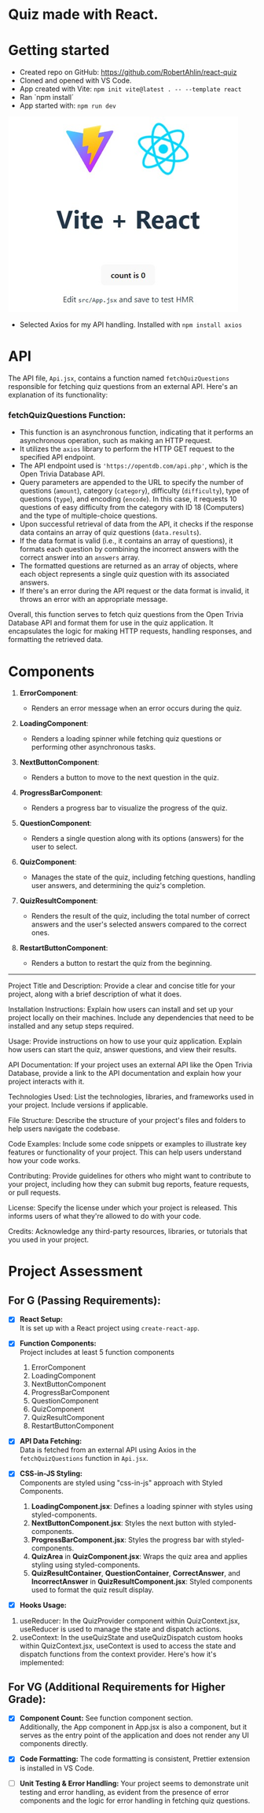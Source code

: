 # Quiz made with React.


# Getting started

* Created repo on GitHub: https://github.com/RobertAhlin/react-quiz
* Cloned and opened with VS Code.
* App created with Vite: `npm init vite@latest . -- --template react`
* Ran `npm install´
* App started with: `npm run dev`  
<img src="readmefiles/vite-react-start.jpg" alt="Vite + React logos">

* Selected Axios for my API handling. Installed with `npm install axios`

# API
The API file, `Api.jsx`, contains a function named `fetchQuizQuestions` responsible for fetching quiz questions from an external API. Here's an explanation of its functionality:

### fetchQuizQuestions Function:
- This function is an asynchronous function, indicating that it performs an asynchronous operation, such as making an HTTP request.
- It utilizes the `axios` library to perform the HTTP GET request to the specified API endpoint.
- The API endpoint used is `'https://opentdb.com/api.php'`, which is the Open Trivia Database API.
- Query parameters are appended to the URL to specify the number of questions (`amount`), category (`category`), difficulty (`difficulty`), type of questions (`type`), and encoding (`encode`). In this case, it requests 10 questions of easy difficulty from the category with ID 18 (Computers) and the type of multiple-choice questions.
- Upon successful retrieval of data from the API, it checks if the response data contains an array of quiz questions (`data.results`).
- If the data format is valid (i.e., it contains an array of questions), it formats each question by combining the incorrect answers with the correct answer into an `answers` array.
- The formatted questions are returned as an array of objects, where each object represents a single quiz question with its associated answers.
- If there's an error during the API request or the data format is invalid, it throws an error with an appropriate message.

Overall, this function serves to fetch quiz questions from the Open Trivia Database API and format them for use in the quiz application. It encapsulates the logic for making HTTP requests, handling responses, and formatting the retrieved data.

# Components

1. **ErrorComponent**:
   - Renders an error message when an error occurs during the quiz.

2. **LoadingComponent**:
   - Renders a loading spinner while fetching quiz questions or performing other asynchronous tasks.

3. **NextButtonComponent**:
   - Renders a button to move to the next question in the quiz.

4. **ProgressBarComponent**:
   - Renders a progress bar to visualize the progress of the quiz.

5. **QuestionComponent**:
   - Renders a single question along with its options (answers) for the user to select.

6. **QuizComponent**:
   - Manages the state of the quiz, including fetching questions, handling user answers, and determining the quiz's completion.

7. **QuizResultComponent**:
   - Renders the result of the quiz, including the total number of correct answers and the user's selected answers compared to the correct ones.

8. **RestartButtonComponent**:
   - Renders a button to restart the quiz from the beginning.


---
Project Title and Description: Provide a clear and concise title for your project, along with a brief description of what it does.

Installation Instructions: Explain how users can install and set up your project locally on their machines. Include any dependencies that need to be installed and any setup steps required.

Usage: Provide instructions on how to use your quiz application. Explain how users can start the quiz, answer questions, and view their results.

API Documentation: If your project uses an external API like the Open Trivia Database, provide a link to the API documentation and explain how your project interacts with it.

Technologies Used: List the technologies, libraries, and frameworks used in your project. Include versions if applicable.

File Structure: Describe the structure of your project's files and folders to help users navigate the codebase.

Code Examples: Include some code snippets or examples to illustrate key features or functionality of your project. This can help users understand how your code works.

Contributing: Provide guidelines for others who might want to contribute to your project, including how they can submit bug reports, feature requests, or pull requests.

License: Specify the license under which your project is released. This informs users of what they're allowed to do with your code.

Credits: Acknowledge any third-party resources, libraries, or tutorials that you used in your project.



# Project Assessment

## For G (Passing Requirements):
- [x] **React Setup:**  
It is set up with a React project using `create-react-app`.
- [x] **Function Components:**  
Project includes at least 5 function components 
    1. ErrorComponent
    2. LoadingComponent
    3. NextButtonComponent
    4. ProgressBarComponent
    5. QuestionComponent
    6. QuizComponent
    7. QuizResultComponent
    8. RestartButtonComponent

- [x] **API Data Fetching:**  
Data is fetched from an external API using Axios in the `fetchQuizQuestions` function in `Api.jsx`.

- [x] **CSS-in-JS Styling:**  
Components are styled using "css-in-js" approach with Styled Components.
    1. **LoadingComponent.jsx**: Defines a loading spinner with styles using styled-components.
    2. **NextButtonComponent.jsx**: Styles the next button with styled-components.
    3. **ProgressBarComponent.jsx**: Styles the progress bar with styled-components.
    4. **QuizArea** in **QuizComponent.jsx**: Wraps the quiz area and applies styling using styled-components.
    5. **QuizResultContainer**, **QuestionContainer**, **CorrectAnswer**, and **IncorrectAnswer** in **QuizResultComponent.jsx**: Styled components used to format the quiz result display.

- [x] **Hooks Usage:**
1. useReducer:
In the QuizProvider component within QuizContext.jsx, useReducer is used to manage the state and dispatch actions.  
2. useContext:
In the useQuizState and useQuizDispatch custom hooks within QuizContext.jsx, useContext is used to access the state and dispatch functions from the context provider. Here's how it's implemented:

## For VG (Additional Requirements for Higher Grade):
- [x] **Component Count:**
See function component section.  
Additionally, the App component in App.jsx is also a component, but it serves as the entry point of the application and does not render any UI components directly.
- [x] **Code Formatting:**
The code formatting is consistent, Prettier extension is installed in VS Code.
- [ ] **Unit Testing & Error Handling:** Your project seems to demonstrate unit testing and error handling, as evident from the presence of error components and the logic for error handling in fetching quiz questions.

